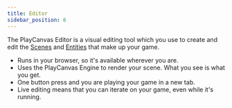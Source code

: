 ```yaml
---
title: Editor
sidebar_position: 6
---
```


The PlayCanvas Editor is a visual editing tool which you use to create and edit the [Scenes](../glossary#scene) and [Entities](../glossary#entity) that make up your game.

* Runs in your browser, so it's available wherever you are.
* Uses the PlayCanvas Engine to render your scene. What you see is what you get.
* One button press and you are playing your game in a new tab.
* Live editing means that you can iterate on your game, even while it's running.
